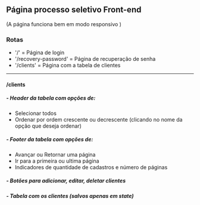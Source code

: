 ## Página processo seletivo Front-end
(A página funciona bem em modo responsivo )

### Rotas
- '/' = Página de login
- '/recovery-password' = Página de recuperação de senha
-  '/clients' = Página com a tabela de clientes

---

#### /clients

##### - Header da tabela com opções de:
- Selecionar todos
- Ordenar por ordem crescente ou decrescente (clicando no nome da opção que deseja ordenar)

##### - Footer da tabela com opções de:
- Avançar ou Retornar uma página
- Ir para a primeira ou ultima página
- Indicadores de quantidade de cadastros e número de páginas

##### - Botões para adicionar, editar, deletar clientes



##### - Tabela com os clientes (salvos apenas em state)

